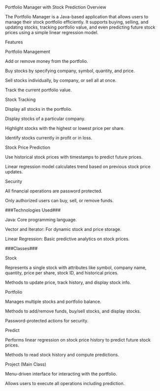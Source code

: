 Portfolio Manager with Stock Prediction
Overview

The Portfolio Manager is a Java-based application that allows users to manage their stock portfolio efficiently. It supports buying, selling, and updating stocks, tracking portfolio value, and even predicting future stock prices using a simple linear regression model.

Features

Portfolio Management

Add or remove money from the portfolio.

Buy stocks by specifying company, symbol, quantity, and price.

Sell stocks individually, by company, or sell all at once.

Track the current portfolio value.

Stock Tracking

Display all stocks in the portfolio.

Display stocks of a particular company.

Highlight stocks with the highest or lowest price per share.

Identify stocks currently in profit or in loss.

Stock Price Prediction

Use historical stock prices with timestamps to predict future prices.

Linear regression model calculates trend based on previous stock price updates.

Security

All financial operations are password protected.

Only authorized users can buy, sell, or remove funds.

###Technologies Used###

Java: Core programming language.

Vector and Iterator: For dynamic stock and price storage.

Linear Regression: Basic predictive analytics on stock prices.

###Classes###

Stock

Represents a single stock with attributes like symbol, company name, quantity, price per share, stock ID, and historical prices.

Methods to update price, track history, and display stock info.

Portfolio

Manages multiple stocks and portfolio balance.

Methods to add/remove funds, buy/sell stocks, and display stocks.

Password-protected actions for security.

Predict

Performs linear regression on stock price history to predict future stock prices.

Methods to read stock history and compute predictions.

Project (Main Class)

Menu-driven interface for interacting with the portfolio.

Allows users to execute all operations including prediction.
